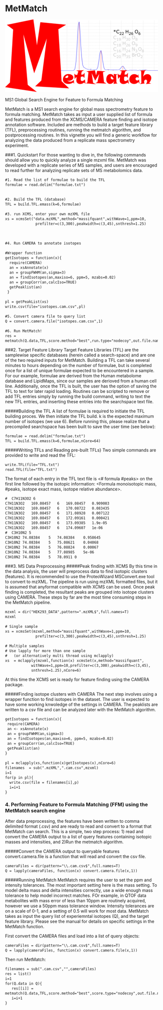 # MetMatch
<img src="logo.png" width="600px"/>

MS1 Global Search Engine for Feature to Formula Matching 

MetMatch is a MS1 search engine for global mass spectrometry feature to formula matching. MetMatch takes as input a user supplied list of formula and features produced from the XCMS/CAMERA feature finding  and isotope annotation software.  Included are methods to build a target feature library (TFL), preprocessing routines, running the metmatch algorithm, and postprocessing routines. In this vignette you will find a generic workflow for analyzing the data produced from a replicate mass spectrometry experiment.


###1. Quickstart
For those wanting to dive in, the following commands should allow you to quickly analyze a single mzxml file.  MetMatch was developed with a replicate series of MS samples, and users are encouraged to read further for analyzing replicate sets of MS metabolomics data.
```
#1. Read the list of formulae to build the TFL
formulae = read.delim("formulae.txt")


#2. Build the TFL (database)
TFL = build.TFL.emass(k=6,formulae)

#3. run XCMS, enter your own mzXML file
xs = xcmsSet("data.mzXML",method="massifquant",withWave=1,ppm=10,
              prefilter=c(3,300),peakwidth=c(3,45),snthresh=1.25)



#4. Run CAMERA to annotate isotopes

#Wrapper function
getIsotopes = function(x){
  require(CAMERA)
  an = xsAnnotate(x)
  an = groupFWHM(an,sigma=3)
  an = findIsotopes(an,maxiso=6, ppm=5, mzabs=0.02)
  an = groupCorr(an,calcIso=TRUE)
  getPeaklist(an)
 }

pl = getPeakList(xs)
write.csv(file="isotopes.cam.csv",pl)

#5. Convert camera file to query list
Q = convert.camera.file("isotopes.cam.csv",1)

#6. Run MetMatch!
res = metmatch(Q.data,TFL,score.method="best",run.type="nodecoy",out.file.name="results")
```

###2. Target Feature Library
Target Feature Libraries (TFL) are the samplewise specific databases (herein called a search-space) and are one of the two required inputs for MetMatch.  Building a TFL can take several minutes to hours depending on the number of formulae, but is completed once for a list of unique formulae expected to be encountered in a sample.  For our example, formulae are derived from the Human metabolome database and LipidMaps, since our samples are derioved from a human cell line.  Additionally, once the TFL is built, the user has the option of saving the TFL to text for later rapid loading.  Routines can be scripted to remove or add TFL entries simply by running the build command, writing to text the new TFL entries, and inserting these entries into the searchspace text file.

#####Building the TFL
A list of formulae is required to initiate the TFL building proces. We then initiate the TFL build. k is the expected maximum number of isotopes (we use 6).  Before running this, please realize that a precompiled searchspace has been built to save the user time (see below):

```
formulae = read.delim("formulae.txt")
TFL = build.TFL.emass(k=6,formulae,nCore=64)
```
#####Writing TFLs and Reading pre-built TFLs}
Two simple commands are provided to write and read the TFL:

```
write.TFL(file="TFL.txt")
read.TFL(file="TFL.txt")
```


The format of each entry in the TFL text file is <\# formula \#peaks> on the first line followed by the isotopic information: <Formula monoisotopic mass, \#peaks, isotope exact mass, isotope relative abundance>.
```
#  C7H11N3O2 6
C7H11N3O2	169.08457	6	169.08457	0.909003
C7H11N3O2	169.08457	6	170.08722	0.083435
C7H11N3O2	169.08457	6	171.08928	0.007122
C7H11N3O2	169.08457	6	172.09161	0.000421
C7H11N3O2	169.08457	6	173.09385	1.9e-05
C7H11N3O2	169.08457	6	174.09607	1e-06
#  C3H10N2 5
C3H10N2	74.08384	5	74.08384	0.958645
C3H10N2	74.08384	5	75.08621	0.04068
C3H10N2	74.08384	5	76.08824	0.00067
C3H10N2	74.08384	5	77.08985	5e-06
C3H10N2	74.08384	5	78.0911	0
```

###3. MS Data Preprocessing
#####Peak finding with XCMS
By this time in the data analysis, the user will preprocess data to find isotopic clusters (features).  It is recommended to use the ProteoWizard MSConvert.exe tool to convert to mzXML. The pipeline is run using mzXML formatted files, but it is assumed that anyformat compatible with XCMS can be used.  Once peak finding is completed, the resultant peaks are grouped into isotope clusters using CAMERA. These steps by far are the most time consuming steps in the MetMatch pipeline.

```
mzxml = dir("HEK293_DATA",pattern=".mzXML$",full.names=T)
mzxml

# Single sample
xs = xcmsSet(mzxml,method="massifquant",withWave=1,ppm=10,
              prefilter=c(3,300),peakwidth=c(3,45),snthresh=1.25)

# Multiple samples
# Use lapply for more than one sample
#   (or alternatively multi thread using mclapply)
xs  = mclapply(mzxml,function(x) xcmsSet(x,method="massifquant",
            withWave=1,ppm=10,prefilter=c(3,300),peakwidth=c(3,45),
            snthresh=1.25),nCore=6)
```

At this time the XCMS set is ready for feature finding using the CAMERA package.

#####Finding isotope clusters with CAMERA
The next step involves using a wrapper function to find isotopes in the dataset. The user is expected to have some working knwoledge of the settings in CAMERA.  The peaklists are written to a csv file and can be analyzed later with the MetMatch algorithm.

```
getIsotopes = function(x){
 require(CAMERA)
 an <- xsAnnotate(x)
 an = groupFWHM(an,sigma=3)
 an = findIsotopes(an,maxiso=6, ppm=5, mzabs=0.02)
 an = groupCorr(an,calcIso=TRUE)
 getPeaklist(an)
}

pl = mclapply(xs,function(x)getIsotopes(x),nCore=6)
filenames  = sub(".mzXML",".cam.csv",mzxml)
i=1
for(p in pl){
  write.csv(file = filenames[i],p)
  i=i+1
}
```

### 4. Performing Feature to Formula Matching (FFM) using the MetMatch search engine
After data preprocessing, the features have been written to comma delimited format (.csv) and are ready to read and convert to a format that MetMatch can search. This is a simple, two step process: 1) read and convert the CAMERA output to a list of query features containing isotopic masses and intensities, and 2)Run the metmatch algorithm.

#####Convert the CAMERA output to queryable features
convert.camera.file is a function that will read and convert the csv file.
```
cameraFiles = dir(pattern="\\.cam.csv$",full.names=T)
Q = lapply(cameraFiles, function(x) convert.camera.file(x,1))
```
#####Running MetMatch
MetMatch requires the user to set the ppm and intensity tolerances.  The most important setting here is the mass setting.  To model delta mass and delta intensities correctly, use a wide enough mass tolerance to help model incorrect matches. FOr example, in QTOF data metabolites with mass error of less than 10ppm are routinely acquired, however we use a 50ppm mass tolerance window.  Intensity tolerances are on a scale of 0-1, and a setting of 0.5 will work for most data.  MetMatch takes as input the query list of experiemntal isotopes (Q), and the target feature library. Please see the manual for details on specific settings in the MetMatch function.

First convert the CAMERA files and load into a list of query objects:

```
cameraFiles = dir(pattern="\\.cam.csv$",full.names=T)
Q = lapply(cameraFiles, function(x) convert.camera.file(x,1))
```

Then run MetMatch:
```
filenames = sub(".cam.csv","",cameraFiles)
res = list()
i=1
for(Q.data in Q){
   res[[i]] = metmatch(Q.data,TFL,score.method="best",score.type="nodecoy",out.file.name=filenames[i])
   i=i+1
}
```




